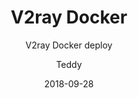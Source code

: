 ---
layout:     keynote
title:      "V2ray Docker"
subtitle:   "V2ray Docker deploy"
iframe:     "//www.maclabx.com/2018-09-28-V2ray-Docker/"
date:       2018-09-28
author:     "Teddy"
tags:
    - V2ray
    - Docker
---